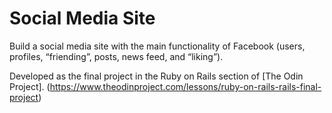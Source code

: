 # Social Media Site

Build a social media site with the main functionality of Facebook (users, profiles, “friending”, posts, news feed, and “liking”).

Developed as the final project in the Ruby on Rails section of [The Odin Project]. (https://www.theodinproject.com/lessons/ruby-on-rails-rails-final-project)

